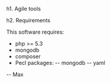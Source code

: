 h1. Agile tools


h2. Requirements

This software requires:
- php >= 5.3
- mongodb
- composer
- Pecl packages:
-- mongodb
-- yaml


-- 
Max
